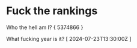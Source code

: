 # Fuck the rankings

Who the hell am I?
{ 5374866 }

What fucking year is it?
[ 2024-07-23T13:30:00Z ]
